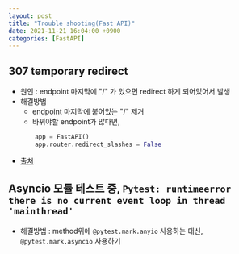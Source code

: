 ```yaml
---
layout: post
title: "Trouble shooting(Fast API)"
date: 2021-11-21 16:04:00 +0900
categories: [FastAPI]
---
```


## 307 temporary redirect

- 원인 : endpoint 마지막에 "/" 가 있으면 redirect 하게 되어있어서 발생
- 해결방법
    - endpoint 마지막에 붙어있는 "/" 제거
    - 바꿔야할 endpoint가 많다면,
    ``` python 
        app = FastAPI()
        app.router.redirect_slashes = False
    ```
- [출처](https://somjang.tistory.com/entry/FastAPI-307-temporary-redirect-%ED%95%B4%EA%B2%B0-%EB%B0%A9%EB%B2%95-Python)

## Asyncio 모듈 테스트 중, `Pytest: runtimeerror there is no current event loop in thread 'mainthread'`

- 해결방법 : method위에 `@pytest.mark.anyio` 사용하는 대신, `@pytest.mark.asyncio` 사용하기